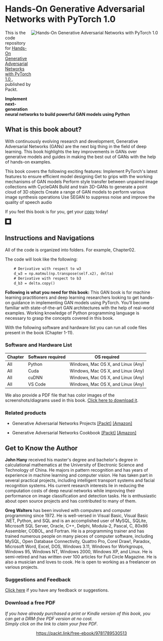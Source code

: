 


# Hands-On Generative Adversarial Networks with PyTorch 1.0 

<a href="https://www.packtpub.com/data/hands-on-generative-adversarial-networks-with-pytorch-1-0?utm_source=github&utm_medium=repository&utm_campaign=9781789530513"><img src="https://www.packtpub.com/media/catalog/product/cache/e4d64343b1bc593f1c5348fe05efa4a6/9/7/9781789530513-original.png" alt="Hands-On Generative Adversarial Networks with PyTorch 1.0 " height="256px" align="right"></a>

This is the code repository for [Hands-On Generative Adversarial Networks with PyTorch 1.0 ](https://www.packtpub.com/data/hands-on-generative-adversarial-networks-with-pytorch-1-0?utm_source=github&utm_medium=repository&utm_campaign=9781789530513), published by Packt.

**Implement next-generation neural networks to build powerful GAN models using Python**

## What is this book about?
With continuously evolving research and development, Generative Adversarial Networks (GANs) are the next big thing in the field of deep learning. This book highlights the key improvements in GANs over generative models and guides in making the best out of GANs with the help of hands-on examples.


This book covers the following exciting features:
Implement PyTorch's latest features to ensure efficient model designing 
Get to grips with the working mechanisms of GAN models 
Perform style transfer between unpaired image collections with CycleGAN 
Build and train 3D-GANs to generate a point cloud of 3D objects 
Create a range of GAN models to perform various image synthesis operations 
Use SEGAN to suppress noise and improve the quality of speech audio

If you feel this book is for you, get your [copy](https://www.amazon.com/dp/1789530512) today!

<a href="https://www.packtpub.com/?utm_source=github&utm_medium=banner&utm_campaign=GitHubBanner"><img src="https://raw.githubusercontent.com/PacktPublishing/GitHub/master/GitHub.png" 
alt="https://www.packtpub.com/" border="5" /></a>

## Instructions and Navigations
All of the code is organized into folders. For example, Chapter02.

The code will look like the following:
```
    # Derivative with respect to w3
    d_w3 = np.matmul(np.transpose(self.x2), delta)
    # Derivative with respect to b3
    d_b3 = delta.copy()
```

**Following is what you need for this book:**
This GAN book is for machine learning practitioners and deep learning researchers looking to get hands-on guidance in implementing GAN models using PyTorch. You’ll become familiar with state-of-the-art GAN architectures with the help of real-world examples. Working knowledge of Python programming language is necessary to grasp the concepts covered in this book.

With the following software and hardware list you can run all code files present in the book (Chapter 1-11).
### Software and Hardware List
| Chapter | Software required | OS required |
| -------- | ------------------------------------ | ----------------------------------- |
| All | Python | Windows, Mac OS X, and Linux (Any) |
| All | Cuda | Windows, Mac OS X, and Linux (Any) |
| All | cuDNN | Windows, Mac OS X, and Linux (Any) |
| All | VS Code | Windows, Mac OS X, and Linux (Any) |


We also provide a PDF file that has color images of the screenshots/diagrams used in this book. [Click here to download it](http://www.packtpub.com/sites/default/files/downloads/9781789530513_ColorImages.pdf).

### Related products
* Generative Adversarial Networks Projects  [[Packt]](https://www.packtpub.com/big-data-and-business-intelligence/generative-adversarial-networks-projects?utm_source=github&utm_medium=repository&utm_campaign=9781789136678) [[Amazon]](https://www.amazon.com/dp/1789136679)

* Generative Adversarial Networks Cookbook  [[Packt]](https://www.packtpub.com/big-data-and-business-intelligence/generative-adversarial-networks-cookbook?utm_source=github&utm_medium=repository&utm_campaign=9781789139907) [[Amazon]](https://www.amazon.com/dp/1789139902)


## Get to Know the Author
**John Hany** received his master's degree and bachelor's degree in calculational mathematics at the University of Electronic Science and Technology of China. He majors in pattern recognition and has years of experience in machine learning and computer vision. He has taken part in several practical projects, including intelligent transport systems and facial recognition systems. His current research interests lie in reducing the computation costs of deep neural networks while improving their performance on image classification and detection tasks. He is enthusiastic about open source projects and has contributed to many of them.

**Greg Walters** has been involved with computers and computer programming since 1972. He is well-versed in Visual Basic, Visual Basic .NET, Python, and SQL and is an accomplished user of MySQL, SQLite, Microsoft SQL Server, Oracle, C++, Delphi, Modula-2, Pascal, C, 80x86 Assembler, COBOL, and Fortran. He is a programming trainer and has trained numerous people on many pieces of computer software, including MySQL, Open Database Connectivity, Quattro Pro, Corel Draw!, Paradox, Microsoft Word, Excel, DOS, Windows 3.11, Windows for Workgroups, Windows 95, Windows NT, Windows 2000, Windows XP, and Linux. He is semi-retired and has written over 100 articles for Full Circle Magazine. He is also a musician and loves to cook. He is open to working as a freelancer on various projects.


### Suggestions and Feedback
[Click here](https://docs.google.com/forms/d/e/1FAIpQLSdy7dATC6QmEL81FIUuymZ0Wy9vH1jHkvpY57OiMeKGqib_Ow/viewform) if you have any feedback or suggestions.


### Download a free PDF

 <i>If you have already purchased a print or Kindle version of this book, you can get a DRM-free PDF version at no cost.<br>Simply click on the link to claim your free PDF.</i>
<p align="center"> <a href="https://packt.link/free-ebook/9781789530513">https://packt.link/free-ebook/9781789530513 </a> </p>